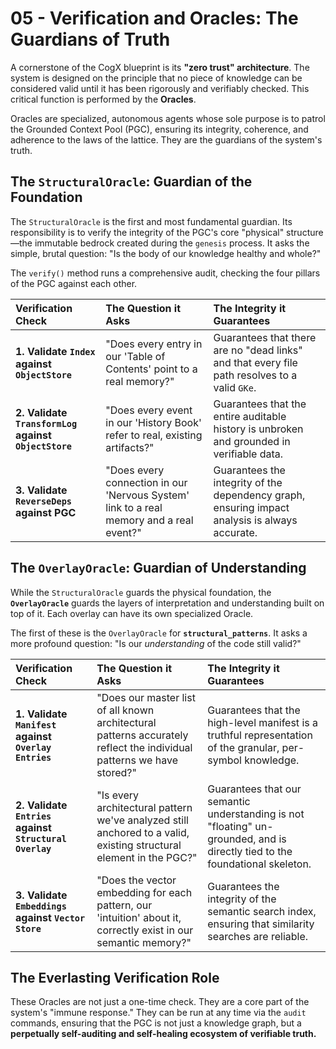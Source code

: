 # 05 - Verification and Oracles: The Guardians of Truth

A cornerstone of the CogX blueprint is its **"zero trust" architecture**. The system is designed on the principle that no piece of knowledge can be considered valid until it has been rigorously and verifiably checked. This critical function is performed by the **Oracles**.

Oracles are specialized, autonomous agents whose sole purpose is to patrol the Grounded Context Pool (PGC), ensuring its integrity, coherence, and adherence to the laws of the lattice. They are the guardians of the system's truth.

## The `StructuralOracle`: Guardian of the Foundation

The `StructuralOracle` is the first and most fundamental guardian. Its responsibility is to verify the integrity of the PGC's core "physical" structure—the immutable bedrock created during the `genesis` process. It asks the simple, brutal question: "Is the body of our knowledge healthy and whole?"

The `verify()` method runs a comprehensive audit, checking the four pillars of the PGC against each other.

| Verification Check                                   | The Question it Asks                                                                    | The Integrity it Guarantees                                                                    |
| :--------------------------------------------------- | :-------------------------------------------------------------------------------------- | :--------------------------------------------------------------------------------------------- |
| **1. Validate `Index` against `ObjectStore`**        | "Does every entry in our 'Table of Contents' point to a real memory?"                   | Guarantees that there are no "dead links" and that every file path resolves to a valid `GKe`.  |
| **2. Validate `TransformLog` against `ObjectStore`** | "Does every event in our 'History Book' refer to real, existing artifacts?"             | Guarantees that the entire auditable history is unbroken and grounded in verifiable data.      |
| **3. Validate `ReverseDeps` against PGC**            | "Does every connection in our 'Nervous System' link to a real memory and a real event?" | Guarantees the integrity of the dependency graph, ensuring impact analysis is always accurate. |

## The `OverlayOracle`: Guardian of Understanding

While the `StructuralOracle` guards the physical foundation, the **`OverlayOracle`** guards the layers of interpretation and understanding built on top of it. Each overlay can have its own specialized Oracle.

The first of these is the `OverlayOracle` for **`structural_patterns`**. It asks a more profound question: "Is our _understanding_ of the code still valid?"

| Verification Check                                     | The Question it Asks                                                                                                  | The Integrity it Guarantees                                                                                                  |
| :----------------------------------------------------- | :-------------------------------------------------------------------------------------------------------------------- | :--------------------------------------------------------------------------------------------------------------------------- |
| **1. Validate `Manifest` against `Overlay Entries`**   | "Does our master list of all known architectural patterns accurately reflect the individual patterns we have stored?" | Guarantees that the high-level manifest is a truthful representation of the granular, per-symbol knowledge.                  |
| **2. Validate `Entries` against `Structural Overlay`** | "Is every architectural pattern we've analyzed still anchored to a valid, existing structural element in the PGC?"    | Guarantees that our semantic understanding is not "floating" un-grounded, and is directly tied to the foundational skeleton. |
| **3. Validate `Embeddings` against `Vector Store`**    | "Does the vector embedding for each pattern, our 'intuition' about it, correctly exist in our semantic memory?"       | Guarantees the integrity of the semantic search index, ensuring that similarity searches are reliable.                       |

## The Everlasting Verification Role

These Oracles are not just a one-time check. They are a core part of the system's "immune response." They can be run at any time via the `audit` commands, ensuring that the PGC is not just a knowledge graph, but a **perpetually self-auditing and self-healing ecosystem of verifiable truth.**
